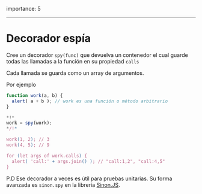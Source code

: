 importance: 5

---

# Decorador espía

Cree un decorador `spy(func)` que devuelva un contenedor el cual guarde todas las llamadas a la función en su propiedad `calls`

Cada llamada se guarda como un array de argumentos.

Por ejemplo

```js
function work(a, b) {
  alert( a + b ); // work es una función o método arbitrario
}

*!*
work = spy(work);
*/!*

work(1, 2); // 3
work(4, 5); // 9

for (let args of work.calls) {
  alert( 'call:' + args.join() ); // "call:1,2", "call:4,5"
}
```

P.D Ese decorador a veces es útil para pruebas unitarias. Su forma avanzada es `sinon.spy` en la librería [Sinon.JS](http://sinonjs.org/).
